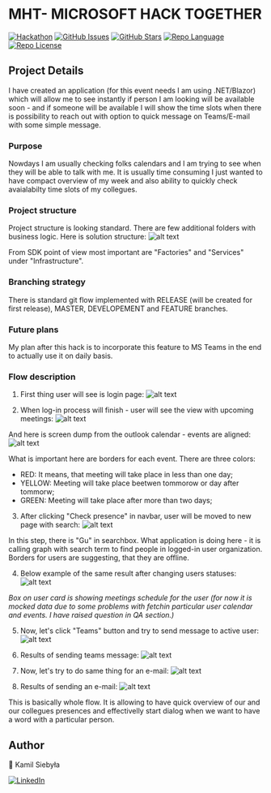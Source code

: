 # MHT- MICROSOFT HACK TOGETHER

[![Hackathon][badge_hackathon]][link_hackathon]
[![GitHub Issues][badge_issues]][link_issues]
[![GitHub Stars][badge_repo_stars]][link_repo]
[![Repo Language][badge_language]][link_repo]
[![Repo License][badge_license]][link_repo]

## Project Details

I have created an application (for this event needs I am using .NET/Blazor) which will allow me to see instantly if person I am looking will be available soon - and if someone will be available I will show the time slots when there is possibility to reach out with option to quick message on Teams/E-mail with some simple message.

### Purpose
Nowdays I am usually checking folks calendars and I am trying to see when they will be able to talk with me. It is usually time consuming I just wanted to have compact overview of my week and also ability to quickly check avaialabilty time slots of my collegues.

### Project structure
Project structure is looking standard. There are few additional folders with business logic. Here is solution structure:
![alt text](https://github.com/KamilSiebyla/MHT/blob/4c38cbbafcb7ff5fc6efc9e3afa2308f060c1f74/MHT/wwwroot/flow_images/project_structure.png?raw=true)

From SDK point of view most important are "Factories" and "Services" under "Infrastructure".

### Branching strategy
There is standard git flow implemented with RELEASE (will be created for first release), MASTER, DEVELOPEMENT and FEATURE branches. 

### Future plans
My plan after this hack is to incorporate this feature to MS Teams in the end to actually use it on daily basis. 

### Flow description

1. First thing user will see is login page: 
![alt text](https://github.com/KamilSiebyla/MHT/blob/fa5b1db52f9fddc3fe390ffe62646caf5a6f39fc/MHT/wwwroot/flow_images/og_in_page.png?raw=true)

2. When log-in process will finish - user will see the view with upcoming meetings:
![alt text](https://github.com/KamilSiebyla/MHT/blob/11896ce7b10aa4d8cfbcfddb09a6a5f2c0c956d7/MHT/wwwroot/flow_images/3_incoming_events_in_app.png?raw=true)

And here is screen dump from the outlook calendar - events are aligned: 
![alt text](https://github.com/KamilSiebyla/MHT/blob/11896ce7b10aa4d8cfbcfddb09a6a5f2c0c956d7/MHT/wwwroot/flow_images/2_calendar_outllok_after_login_page.png?raw=true)

What is important here are borders for each event. There are three colors: 
- RED: It means, that meeting will take place in less than one day; 
- YELLOW: Meeting will take place beetwen tommorow or day after tommorw;
- GREEN: Meeting will take place after more than two days;

3. After clicking "Check presence" in navbar, user will be moved to new page with search:
![alt text](https://github.com/KamilSiebyla/MHT/blob/11896ce7b10aa4d8cfbcfddb09a6a5f2c0c956d7/MHT/wwwroot/flow_images/5_search_coworkers_result.png?raw=true)

In this step, there is "Gu" in searchbox. What application is doing here - it is calling graph with search term to find people in logged-in user organization. Borders for users are suggesting, that they are offline. 

4. Below example of the same result after changing users statuses:
![alt text](https://github.com/KamilSiebyla/MHT/blob/11896ce7b10aa4d8cfbcfddb09a6a5f2c0c956d7/MHT/wwwroot/flow_images/6_status_show_for_search_coworker.png?raw=true)

*Box on user card is showing meetings schedule for the user (for now it is mocked data due to some problems with fetchin particular user calendar and events. I have raised question in QA section.)*

5. Now, let's click "Teams" button and try to send message to active user: 
![alt text](https://github.com/KamilSiebyla/MHT/blob/11896ce7b10aa4d8cfbcfddb09a6a5f2c0c956d7/MHT/wwwroot/flow_images/7_send_teams_message_click.png?raw=true)

6. Results of sending teams message:
![alt text](https://github.com/KamilSiebyla/MHT/blob/11896ce7b10aa4d8cfbcfddb09a6a5f2c0c956d7/MHT/wwwroot/flow_images/9_success_message_to_pradeep.png?raw=true)

7. Now, let's try to do same thing for an e-mail:
![alt text](https://github.com/KamilSiebyla/MHT/blob/11896ce7b10aa4d8cfbcfddb09a6a5f2c0c956d7/MHT/wwwroot/flow_images/8_send_outllok_message.png?raw=true)

8. Results of sending an e-mail:
![alt text](https://github.com/KamilSiebyla/MHT/blob/11896ce7b10aa4d8cfbcfddb09a6a5f2c0c956d7/MHT/wwwroot/flow_images/10_success_mail_to_pradeep.png?raw=true)

This is basically whole flow. It is allowing to have quick overview of our and our collegues presences and effectivelly start dialog when we want to have a word with a particular person. 

## Author

👤 Kamil Siebyła

[![LinkedIn][badge_linkedin]][link_linkedin]

[badge_hackathon]: https://img.shields.io/badge/Microsoft%20-Hack--Together-orange?style=for-the-badge&logo=microsoft
[link_hackathon]: https://github.com/microsoft/hack-together
[link_linkedin]: https://www.linkedin.com/in/kamilsiebyla
[badge_linkedin]: https://img.shields.io/badge/LinkedIn-KamilSiebyła-blue?style=for-the-badge&logo=linkedin
[badge_language]: https://img.shields.io/badge/language-C%23-blue?style=for-the-badge
[badge_license]: https://img.shields.io/github/license/KamilSiebyla/MHT?style=for-the-badge
[badge_issues]: https://img.shields.io/github/issues/KamilSiebyla/MHT?style=for-the-badge
[badge_repo_stars]: https://img.shields.io/github/stars/KamilSiebyla/MHT?logo=github&style=for-the-badge
[link_issues]: https://github.com/KamilSiebyla/MHT/issues
[link_repo]: https://github.com/KamilSiebyla/MHT
[link_actions]: https://github.com/KamilSiebyla/MHT
